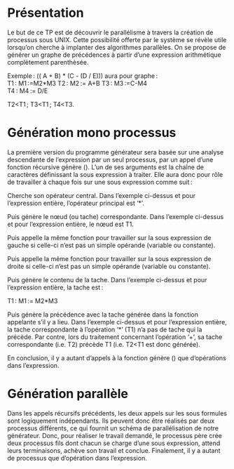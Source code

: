 # Présentation
  Le but de ce TP est de découvrir le parallélisme à travers la création de processus sous UNIX.
  Cette possibilité offerte par le système se révèle utile lorsqu’on cherche à implanter des algorithmes parallèles. On se propose de générer un graphe de précédences à partir d’une expression arithmétique complètement parenthèsée.  

  Exemple : 
   (( A + B) * (C - (D / E)))   aura pour graphe :					
   T1 : M1 :=M2*M3 
   T2 : M2 := A+B 
   T3 : M3 :=C-M4												
   T4 : M4 := D/E 
 
T2<T1 ; T3<T1 ; T4<T3. 

# Génération mono processus 

  La première version du programme générateur  sera basée sur une analyse descendante de l’expression par un seul processus, par un appel d’une fonction récursive génère (). L’un de ses arguments est la chaîne de caractères définissant la sous expression à traiter. Elle aura donc pour rôle de travailler à chaque fois sur une sous expression comme suit : 

  Cherche son opérateur central. Dans l’exemple ci-dessus et pour l’expression entière, l’opérateur principal est ‘*’. 

  Puis génère le nœud (ou tache) correspondante. Dans l’exemple ci-dessus et pour l’expression entière, le nœud est T1. 

  Puis appelle la même fonction pour travailler sur la sous expression de gauche si celle-ci n’est pas un simple opérande (variable ou constante). 

  Puis appelle la même fonction pour travailler sur la sous expression de droite si celle-ci n’est pas un simple opérande (variable ou constante). 

  Puis génère le contenu de la tache. Dans l’exemple ci-dessus et pour l’expression entière, la tache est :  

  T1 : M1 := M2*M3 

  Puis génère la précédence avec la tache générée dans la fonction appelante s’il y a lieu. Dans l’exemple ci-dessus et pour l’expression entière, la tache correspondante à l’opération ‘*’ (T1) n’a pas de tache qui la précède. Par contre, lors du traitement concernant l’opération ‘+’, sa tache correspondante (i.e. T2) précède T1 (i.e. T2<T1 est donc générée). 

  En conclusion, il y a autant d’appels à la fonction génère () que d’opérations dans l’expression. 

# Génération parallèle  

  Dans les appels récursifs précédents, les deux appels sur les sous formules sont logiquement indépendants. Ils peuvent donc être réalisés par deux processus différents, ce qui fournit un schéma de parallélisation de notre générateur. Donc, pour réaliser le travail demandé, le processus père crée deux processus fils dont chacun se charge d’une sous expression, attend leurs terminaisons, achève son travail et conclue. Finalement, il y a autant de processus que d’opération dans l’expression. 